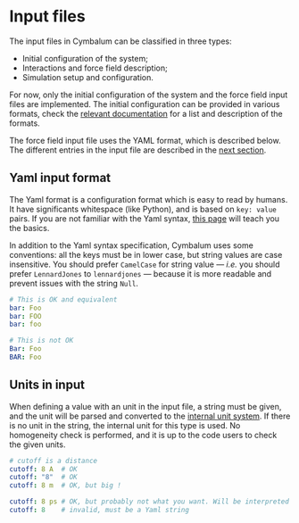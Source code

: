 # Input files

The input files in Cymbalum can be classified in three types:
 - Initial configuration of the system;
 - Interactions and force field description;
 - Simulation setup and configuration.

For now, only the initial configuration of the system and the force field input
files are implemented. The initial configuration can be provided in various
formats, check the [relevant documentation](input/initial.html) for a list and
description of the formats.

The force field input file uses the YAML format, which is described below. The
different entries in the input file are described in the [next
section](input/interactions.html).

## Yaml input format

The Yaml format is a configuration format which is easy to read by humans. It
have significants whitespace (like Python), and is based on `key: value` pairs.
If you are not familiar with the Yaml syntax, [this
page](https://learnxinyminutes.com/docs/yaml/) will teach you the basics.

<!-- TODO: add an introduction to YAML -->

In addition to the Yaml syntax specification, Cymbalum uses some conventions:
all the keys must be in lower case, but string values are case insensitive. You
should prefer `CamelCase` for string value — *i.e.* you should prefer
`LennardJones` to `lennardjones` — because it is more readable and prevent
issues with the string `Null`.

```yaml
# This is OK and equivalent
bar: Foo
bar: FOO
bar: foo

# This is not OK
Bar: Foo
BAR: Foo
```

## Units in input

When defining a value with an unit in the input file, a string must be given,
and the unit will be parsed and converted to the [internal unit
system](input/units.html). If there is no unit in the string, the internal unit
for this type is used. No homogeneity check is performed, and it is up to the
code users to check the given units.

```yaml
# cutoff is a distance
cutoff: 8 A  # OK
cutoff: "8"  # OK
cutoff: 8 m  # OK, but big !

cutoff: 8 ps # OK, but probably not what you want. Will be interpreted as 8000 A
cutoff: 8    # invalid, must be a Yaml string
```
